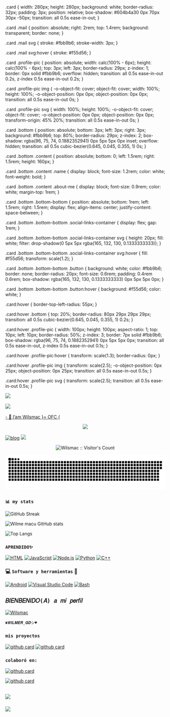 <!DOCTYPE html>
<html lang="en" >
<head>
<meta charset="UTF-8">
<title>hello</title>
 .card {
  width: 280px;
  height: 280px;
  background: white;
  border-radius: 32px;
  padding: 3px;
  position: relative;
  box-shadow: #604b4a30 0px 70px 30px -50px;
  transition: all 0.5s ease-in-out;
}

.card .mail {
  position: absolute;
  right: 2rem;
  top: 1.4rem;
  background: transparent;
  border: none;
}

.card .mail svg {
  stroke: #fbb9b6;
  stroke-width: 3px;
}

.card .mail svg:hover {
  stroke: #f55d56;
}

.card .profile-pic {
  position: absolute;
  width: calc(100% - 6px);
  height: calc(100% - 6px);
  top: 3px;
  left: 3px;
  border-radius: 29px;
  z-index: 1;
  border: 0px solid #fbb9b6;
  overflow: hidden;
  transition: all 0.5s ease-in-out 0.2s, z-index 0.5s ease-in-out 0.2s;
}

.card .profile-pic img {
  -o-object-fit: cover;
  object-fit: cover;
  width: 100%;
  height: 100%;
  -o-object-position: 0px 0px;
  object-position: 0px 0px;
  transition: all 0.5s ease-in-out 0s;
}

.card .profile-pic svg {
  width: 100%;
  height: 100%;
  -o-object-fit: cover;
  object-fit: cover;
  -o-object-position: 0px 0px;
  object-position: 0px 0px;
  transform-origin: 45% 20%;
  transition: all 0.5s ease-in-out 0s;
}

.card .bottom {
  position: absolute;
  bottom: 3px;
  left: 3px;
  right: 3px;
  background: #fbb9b6;
  top: 80%;
  border-radius: 29px;
  z-index: 2;
  box-shadow: rgba(96, 75, 74, 0.1882352941) 0px 5px 5px 0px inset;
  overflow: hidden;
  transition: all 0.5s cubic-bezier(0.645, 0.045, 0.355, 1) 0s;
}

.card .bottom .content {
  position: absolute;
  bottom: 0;
  left: 1.5rem;
  right: 1.5rem;
  height: 160px;
}

.card .bottom .content .name {
  display: block;
  font-size: 1.2rem;
  color: white;
  font-weight: bold;
}

.card .bottom .content .about-me {
  display: block;
  font-size: 0.9rem;
  color: white;
  margin-top: 1rem;
}

.card .bottom .bottom-bottom {
  position: absolute;
  bottom: 1rem;
  left: 1.5rem;
  right: 1.5rem;
  display: flex;
  align-items: center;
  justify-content: space-between;
}

.card .bottom .bottom-bottom .social-links-container {
  display: flex;
  gap: 1rem;
}

.card .bottom .bottom-bottom .social-links-container svg {
  height: 20px;
  fill: white;
  filter: drop-shadow(0 5px 5px rgba(165, 132, 130, 0.1333333333));
}

.card .bottom .bottom-bottom .social-links-container svg:hover {
  fill: #f55d56;
  transform: scale(1.2);
}

.card .bottom .bottom-bottom .button {
  background: white;
  color: #fbb9b6;
  border: none;
  border-radius: 20px;
  font-size: 0.6rem;
  padding: 0.4rem 0.6rem;
  box-shadow: rgba(165, 132, 130, 0.1333333333) 0px 5px 5px 0px;
}

.card .bottom .bottom-bottom .button:hover {
  background: #f55d56;
  color: white;
}

.card:hover {
  border-top-left-radius: 55px;
}

.card:hover .bottom {
  top: 20%;
  border-radius: 80px 29px 29px 29px;
  transition: all 0.5s cubic-bezier(0.645, 0.045, 0.355, 1) 0.2s;
}

.card:hover .profile-pic {
  width: 100px;
  height: 100px;
  aspect-ratio: 1;
  top: 10px;
  left: 10px;
  border-radius: 50%;
  z-index: 3;
  border: 7px solid #fbb9b6;
  box-shadow: rgba(96, 75, 74, 0.1882352941) 0px 5px 5px 0px;
  transition: all 0.5s ease-in-out, z-index 0.5s ease-in-out 0.1s;
}

.card:hover .profile-pic:hover {
  transform: scale(1.3);
  border-radius: 0px;
}

.card:hover .profile-pic img {
  transform: scale(2.5);
  -o-object-position: 0px 25px;
  object-position: 0px 25px;
  transition: all 0.5s ease-in-out 0.5s;
}

.card:hover .profile-pic svg {
  transform: scale(2.5);
  transition: all 0.5s ease-in-out 0.5s;
} 

<a
href="https://api.whatsapp.com/send/?phone=50576390682&text=hola, buenas tardes&type=phone_number&app_absent=0" target="blank"><img src="https://img.shields.io/badge/contactame-whtsapp-25D366?style=for-the-badge&logo=whatsapp&logoColor=lightgreen" />


<img src="https://camo.githubusercontent.com/ae6594bda35eeeb6f0198da7161b076dec9cdbfebdb8ad4372ae1d3f54aba461/68747470733a2f2f63617073756c652d72656e6465722e76657263656c2e6170702f6170693f747970653d776176696e6726636f6c6f723d424135324636266865696768743d3132302673656374696f6e3d686561646572" height=",70px"> 
</p>
- 🤩 I’am Wilsmac }= OFC {

<p align="center"> 
<a href="https://github.com/Wilsmac"><img src="http://readme-typing-svg.herokuapp.com?font=mono&size=15&duration=4000&color=[00FFFF]&center=falso&vCenter=falso&lines=𝑾𝒊𝒍𝒔𝒎𝒂𝒄♥︎++;𝙷𝚘𝚕𝚊+𝚂𝚘𝚢+『⿻𝙐𝙉𝙄𝙁𝙄𝙉𝙀𝘿』𓃠𝑶𝑭𝑪+𝒖𝒏+𝒈𝒖𝒔𝒕𝒐+🥀+𝐋𝐨𝐯𝐞" height="100px"></a> 
</p>
 
[![blog](https://img.shields.io/badge/Mi-YouTube-FF0000?style=for-the-badge&logo=youtube&logoColor=white)](https://youtube.com/@WiLsMac) <a href="https://instagram.com/cmwilmer4?igshid=ZDdkNTZiNTM%3D">
<img src="https://img.shields.io/badge/mi-Instagram-E4405F?style=for-the-badge&logo=instagram&logoColor=white">
</a> 
</p>

<p align="center"><img src="https://profile-counter.glitch.me/{Wilsmac}/count.svg" alt="Wilsmac :: Visitor's Count" /></p>

<!---
Wilsmac/Wilsmac is a ✨ special ✨ repository because its `README.md` (this file) appears on your GitHub profile.
You can click the Preview link to take a look at your changes.
--->

<img 
src="https://raw.githubusercontent.com/CompetitiveLin/Snake-in-Contribution-Grid/output/github-contribution-grid-snake.svg" height=",45px">

### `📊 my stats`

![GitHub Streak](https://streak-stats.demolab.com?user=Wilsmac&theme=radical&border=000000ED) 

![Wilme macu GitHub stats](https://github-readme-stats.vercel.app/api?username=Wilsmac&show_icons=true&theme=radical)

![Top Langs](https://github-readme-stats.vercel.app/api/top-langs/?username=Wilsmac&&theme=radical&border=000000ED.weight=0.5&count_weight=0.5) 

### `APRENDIDO✨`
 <p>
<a href="https://github.com/search?q=user%3APrince-Mendiratta+language%3Ahtml"><img alt="HTML" src="https://img.shields.io/badge/HTML-E34F26.svg?logo=html5&logoColor=white" height="24"></a>
   <a href="https://github.com/search?q=user%3APrince-Mendiratta+language%3Ajavascript"><img alt="JavaScript" src="https://img.shields.io/badge/JavaScript-F7DF1E.svg?logo=javascript&logoColor=black" height="24"></a>
 <a href="https://github.com/search?q=user%3APrince-Mendiratta+language%3Ajavascript"><img alt="Node.js" src="https://img.shields.io/badge/Node.js-43853D.svg?logo=node.js&logoColor=white" height="24"></a>
    <a href="https://github.com/search?q=user%3APrince-Mendiratta+language%3Apython"><img alt="Python" src="https://img.shields.io/badge/Python-14354C.svg?logo=python&logoColor=white" height="24"></a>
       <a href="https://github.com/search?q=user%3APrince-Mendiratta+language%3Acpp"><img alt="C++" src="https://custom-icon-badges.herokuapp.com/badge/C++-9C033A.svg?logo=cpp2&logoColor=white" height="24"></a>
   
### 💻 `Software y herramientas` 🌟
<a href="#"><img alt="Android" src="https://img.shields.io/badge/Android-3DDC84?logo=android&logoColor=white" height="24"></a>
 <a href="#"><img alt="Visual Studio Code" src="https://img.shields.io/badge/Visual%20Studio%20Code-0078d7.svg?logo=visual-studio-code&logoColor=white" height="24"></a>
<a href="https://github.com/search?q=user%3APrince-Mendiratta+language%3Abash"><img alt="Bash" src="https://img.shields.io/badge/Bash-121011.svg?logo=gnu-bash&logoColor=white" height="24"></a>

   
  
 </p>


## `𝐵𝐼𝐸𝑁𝐵𝐸𝑁𝐼𝐷𝑂(𝐴) 𝑎 𝑚𝑖 𝑝𝑒𝑟𝑓𝑖𝑙 ` 
<a href="https://github.com/Wilsmac"><img src="https://github.com/Wilsmac.png" width="250" height="250" alt="Wilsmac"/></a>
  
`❥︎𝑾𝑰𝑳𝑴𝑬𝑹_𝑮𝑫シ︎♥︎`
### `mis proyectos`
<a href="https://github.com/Wilsmac/Fenix-Bot-CD">![github card](https://github-readme-stats.vercel.app/api/pin/?username=Wilsmac&repo=Fenix-Bot-CD&theme=merko)</a>
<a href="https://github.com/Wilsmac/MakeBot-MD1">![github card](https://github-readme-stats.vercel.app/api/pin/?username=Wilsmac&repo=MakeBot-MD1&theme=merko)</a>

### `colaboró en:`

<a href="https://github.com/AzamiJs/curiositybot-MD">![github card](https://github-readme-stats.vercel.app/api/pin/?username=AzamiJs&repo=curiositybot-MD&theme=dark)</a>

<a href="https://github.com/GataNina-Li/GataBot-MD">![github card](https://github-readme-stats.vercel.app/api/pin/?username=GataNina-Li&repo=GataBot-MD&theme=dark)</a>

<a href="https://replit.com/github/Wilsmac"> <img src="https://media0.giphy.com/media/lMwu8EJAnv9kmn51KQ/giphy.gif" height="50px"></a>
------------------
 
<img src="https://camo.githubusercontent.com/b9ce572578ce01213bcad5bb5927bdd6cb54f27b66c33e8251c28ba3583419dc/68747470733a2f2f63617073756c652d72656e6465722e76657263656c2e6170702f6170693f747970653d776176696e6726636f6c6f723d424135324636266865696768743d3132302673656374696f6e3d666f6f746572" height=",,70px">
</p>  

